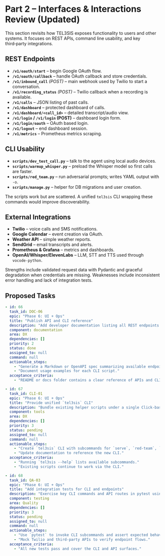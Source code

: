 # Part 2 – Interfaces & Interactions Review (Updated)

This section revisits how TEL3SIS exposes functionality to users and other systems. It focuses on REST APIs, command line usability, and key third‑party integrations.

## REST Endpoints
- **`/v1/oauth/start`** – begin Google OAuth flow.
- **`/v1/oauth/callback`** – handle OAuth callback and store credentials.
- **`/v1/inbound_call`** *(POST)* – main webhook used by Twilio to start a conversation.
- **`/v1/recording_status`** *(POST)* – Twilio callback when a recording is available.
- **`/v1/calls`** – JSON listing of past calls.
- **`/v1/dashboard`** – protected dashboard of calls.
- **`/v1/dashboard/<call_id>`** – detailed transcript/audio view.
- **`/v1/login` / `/v1/login` (POST)** – dashboard login form.
- **`/v1/login/oauth`** – OAuth based login.
- **`/v1/logout`** – end dashboard session.
- **`/v1/metrics`** – Prometheus metrics scraping.

## CLI Usability
- **`scripts/dev_test_call.py`** – talk to the agent using local audio devices.
- **`scripts/warmup_whisper.py`** – preload the Whisper model so first calls are faster.
- **`scripts/red_team.py`** – run adversarial prompts; writes YAML output with `-o`.
- **`scripts/manage.py`** – helper for DB migrations and user creation.

The scripts work but are scattered. A unified `tel3sis` CLI wrapping these commands would improve discoverability.

## External Integrations
- **Twilio** – voice calls and SMS notifications.
- **Google Calendar** – event creation via OAuth.
- **Weather API** – simple weather reports.
- **SendGrid** – email transcripts and alerts.
- **Prometheus & Grafana** – metrics and dashboards.
- **OpenAI/Whisper/ElevenLabs** – LLM, STT and TTS used through `vocode-python`.

Strengths include validated request data with Pydantic and graceful degradation when credentials are missing. Weaknesses include inconsistent error handling and lack of integration tests.

## Proposed Tasks
```yaml
- id: 66
  task_id: DOC-06
  epic: "Phase 6: UI + Ops"
  title: "Publish API and CLI reference"
  description: "Add developer documentation listing all REST endpoints and command line tools."
  component: documentation
  area: DX
  dependencies: []
  priority: 2
  status: done
  assigned_to: null
  command: null
  actionable_steps:
    - "Generate a Markdown or OpenAPI spec summarizing available endpoints."
    - "Document usage examples for each CLI script."
  acceptance_criteria:
    - "README or docs folder contains a clear reference of APIs and CLI commands."

- id: 67
  task_id: CLI-01
  epic: "Phase 6: UI + Ops"
  title: "Provide unified `tel3sis` CLI"
  description: "Bundle existing helper scripts under a single Click-based entry point."
  component: tools
  area: DX
  dependencies: []
  priority: 3
  status: pending
  assigned_to: null
  command: null
  actionable_steps:
    - "Create `tel3sis` CLI with subcommands for `serve`, `red-team`, `warmup`, and `dev-call`."
    - "Update documentation to reference the new CLI."
  acceptance_criteria:
    - "Running `tel3sis --help` lists available subcommands."
    - "Existing scripts continue to work via the CLI."

- id: 68
  task_id: QA-03
  epic: "Phase 6: UI + Ops"
  title: "Add integration tests for CLI and endpoints"
  description: "Exercise key CLI commands and API routes in pytest using mocked external services."
  component: testing
  area: Quality
  dependencies: []
  priority: 3
  status: pending
  assigned_to: null
  command: null
  actionable_steps:
    - "Use `pytest` to invoke CLI subcommands and assert expected behavior."
    - "Mock Twilio and third-party APIs to verify endpoint flows."
  acceptance_criteria:
    - "All new tests pass and cover the CLI and API surfaces."
```
